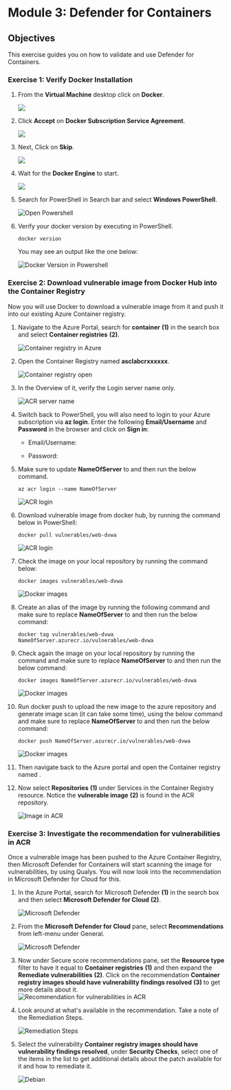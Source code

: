 # Module 3:   Defender for Containers

## Objectives
This exercise guides you on how to validate and use Defender for Containers.

### Exercise 1: Verify Docker Installation

1. From the **Virtual Machine** desktop click on **Docker**.
 
    ![](images/m2-img1.png)

2. Click **Accept** on **Docker Subscription Service Agreement**.

    ![](images/m2-img2.png)

3. Next, Click on **Skip**.

    ![](images/m2-img3.png)

4. Wait for the **Docker Engine** to start. 

    ![](images/m2-img4.png)
    
5. Search for PowerShell in Search bar and select **Windows PowerShell**.

   ![Open Powershell](images/open-powershell.png)

6. Verify your docker version by executing in PowerShell. 

   ```
   docker version
   ```

   You may see an output like the one below:

   ![Docker Version in Powershell](images/docker-version.png)


### Exercise 2: Download vulnerable image from Docker Hub into the Container Registry

Now you will use Docker to download a vulnerable image from it and push it into our existing Azure Container registry.

1. Navigate to the Azure Portal, search for **container** **(1)** in the search box and select **Container registries** **(2)**.

   ![Container registry in Azure](images/serach-cr.png)

2. Open the Container Registry named **asclabcrxxxxxx**.

   ![Container registry open](images/select-cr.png)

3. In the Overview of it, verify the Login server name only. 

   ![ACR server name](images/copy-crname.png)

4.	Switch back to PowerShell, you will also need to login to your Azure subscription via **az login**. Enter the following **Email/Username** and **Password** in the browser and click on **Sign in**:

      * Email/Username: **<inject key="AzureAdUserEmail" enableCopy="true"/>** 

      * Password: **<inject key="AzureAdUserPassword" enableCopy="true"/>**

5. Make sure to update **NameOfServer** to **<inject key="Container registry" enableCopy="true"/>** and then run the below command.
   
   ```
   az acr login --name NameOfServer
   ```
 
   ![ACR login](images/acr-login.png)

6. Download vulnerable image from docker hub, by running the command below in PowerShell:

   ```
   docker pull vulnerables/web-dvwa
   ```

   ![ACR login](images/docker-pull1.png)

7. Check the image on your local repository by running the command below:

   ```
   docker images vulnerables/web-dvwa
   ```

   ![Docker images](images/docker-pull2.png)

8. Create an alias of the image by running the following command and make sure to replace **NameOfServer** to **<inject key="Container registry" enableCopy="true"/>** and then run the below command:

   ```
   docker tag vulnerables/web-dvwa NameOfServer.azurecr.io/vulnerables/web-dvwa
   ```

9. Check again the image on your local repository by running the command and make sure to replace **NameOfServer** to **<inject key="Container registry" enableCopy="true"/>** and then run the below command:

   ```
   docker images NameOfServer.azurecr.io/vulnerables/web-dvwa
   ```

   ![Docker images](images/docker-image.png)


10. Run docker push to upload the new image to the azure repository and generate image scan (it can take some time), using the below command and make sure to replace **NameOfServer** to **<inject key="Container registry" enableCopy="true"/>** and then run the below command:

    ```
    docker push NameOfServer.azurecr.io/vulnerables/web-dvwa
    ```

    ![Docker images](images/docker-push.png)

11. Then navigate back to the Azure portal and open the Container registry named **<inject key="Container registry" enableCopy="true"/>**.

12. Now select **Repositories** **(1)** under Services in the **<inject key="Container registry" enableCopy="false"/>** Container Registry resource. Notice the **vulnerable image** **(2)** is found in the ACR repository.

    ![Image in ACR](images/cr-repos.png)

### Exercise 3: Investigate the recommendation for vulnerabilities in ACR

Once a vulnerable image has been pushed to the Azure Container Registry, then Microsoft Defender for Containers will start scanning the image for vulnerabilities, by using Qualys. You will now look into the recommendation in Microsoft Defender for Cloud for this. 
 
1. In the Azure Portal, search for Microsoft Defender **(1)** in the search box and then select **Microsoft Defender for Cloud** **(2)**.

    ![Microsoft Defender](images/m2-ex3-step1.png)
   
2. From the **Microsoft Defender for Cloud** pane, select **Recommendations** from left-menu under General.

    ![Microsoft Defender](images/m2-ex3-step2.png)
 
3. Now under Secure score recommendations pane, set the **Resource type** filter to have it equal to **Container registries** **(1)** and then expand the **Remediate vulnerabilities** **(2)**. Click on the recommendation **Container registry images should have vulnerability findings resolved** **(3)** to get more details about it.  
   ![Recommendation for vulnerabilities in ACR](images/m2-ex3-step3.1.png)

4. Look around at what's available in the recommendation. Take a note of the Remediation Steps.

   ![Remediation Steps](images/m2-ex3-step4.png)
  
5. Select the vulnerability **Container registry images should have vulnerability findings resolved**, under **Security Checks**, select one of the items in the list to get additional details about the patch available for it and how to remediate it.

   ![Debian](images/m2-ex3-step5.png)
 
